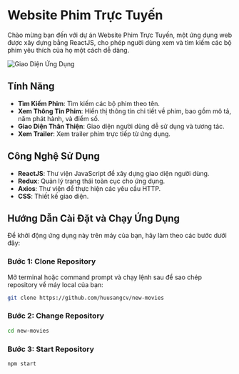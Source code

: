 # Website Phim Trực Tuyến

Chào mừng bạn đến với dự án Website Phim Trực Tuyến, một ứng dụng web được xây dựng bằng ReactJS, cho phép người dùng xem và tìm kiếm các bộ phim yêu thích của họ một cách dễ dàng.

![Giao Diện Ứng Dụng](https://scontent.fsgn2-3.fna.fbcdn.net/v/t39.30808-6/472047201_3843395255973834_2250829010639961721_n.jpg?_nc_cat=107&ccb=1-7&_nc_sid=aa7b47&_nc_eui2=AeE-lbjvPjlXQKoOfOh0kZFbeUu66lZTF3t5S7rqVlMXe-qmEYtSc9SDRmeBqXnPZWjaupfAzFcCk54vGSI6li8n&_nc_ohc=TeGAuu8Z0ZcQ7kNvgE-ogi9&_nc_oc=AdmRy0ZEhxFbEToAqFsf5NhfJtz1MRXSxDwhPylzJDNFIv8stmU48J0JciwjsrwipCk&_nc_zt=23&_nc_ht=scontent.fsgn2-3.fna&_nc_gid=8W_T0d27D5O52i5iBrRDcA&oh=00_AYHyjOv_VHgo2S0ZizfVQmAAG8mbm9ZFW7HuBj8oxIdYqQ&oe=67EAA413)

## Tính Năng

- **Tìm Kiếm Phim**: Tìm kiếm các bộ phim theo tên.
- **Xem Thông Tin Phim**: Hiển thị thông tin chi tiết về phim, bao gồm mô tả, năm phát hành, và điểm số.
- **Giao Diện Thân Thiện**: Giao diện người dùng dễ sử dụng và tương tác.
- **Xem Trailer**: Xem trailer phim trực tiếp từ ứng dụng.

## Công Nghệ Sử Dụng

- **ReactJS**: Thư viện JavaScript để xây dựng giao diện người dùng.
- **Redux**: Quản lý trạng thái toàn cục cho ứng dụng.
- **Axios**: Thư viện để thực hiện các yêu cầu HTTP.
- **CSS**: Thiết kế giao diện.

## Hướng Dẫn Cài Đặt và Chạy Ứng Dụng

Để khởi động ứng dụng này trên máy của bạn, hãy làm theo các bước dưới đây:

### Bước 1: Clone Repository

Mở terminal hoặc command prompt và chạy lệnh sau để sao chép repository về máy local của bạn:

```bash
git clone https://github.com/huusangcv/new-movies
```
### Bước 2: Change Repository
```bash
cd new-movies
```
### Bước 3: Start Repository
```bash
npm start
```
